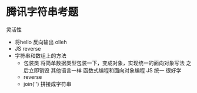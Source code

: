 # 腾讯字符串考题

灵活性

- 将hello 反向输出 olleh
- JS reverse
- 字符串和数组上的方法
  - 包装类
    将简单数据类型包装一下，变成对象，实现统一的面向对象写法
    之后立即销毁
    其他语言一样 函数式编程和面向对象编程
    JS 统一 很好学
  - reverse
  - join('') 拼接成字符串